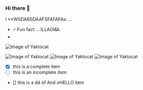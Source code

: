 ### Hi there 👋

l
**WSDARSDAAFSFAFAFAs: ...
- ⚡ Fun fact: ...lLLAOI&k
-
![Image of Yaktocat](https://octodex.github.com/images/yaktocat.png)

![Image of Yaktocat](https://octodex.github.com/images/yaktocat.png)
![Image of Yaktocat](https://octodex.github.com/images/yaktocat.png)
![Image of Yaktocat](https://cdn.discordapp.com/attachments/814197726811521087/844558357142700032/image0.gif)
- [x] this is a complete item
- [ ] this is an incomplete item
- [] this is a dd of And oHELLO item
